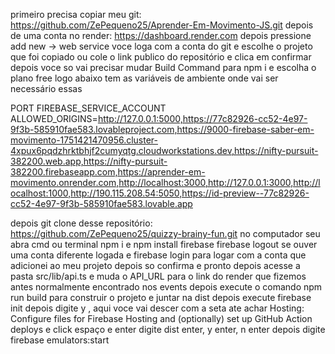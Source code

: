 primeiro precisa copiar meu git: https://github.com/ZePequeno25/Aprender-Em-Movimento-JS.git depois
de uma conta no render: https://dashboard.render.com depois
pressione add new -> web service voce loga com a conta do git e escolhe o projeto que foi copiado ou cole o link publico do repositório e clica em confirmar depois voce so vai precisar mudar Build Command para npm i e escolha o plano free logo abaixo tem as variáveis de ambiente onde vai ser necessário essas


PORT
FIREBASE_SERVICE_ACCOUNT
ALLOWED_ORIGINS=http://127.0.0.1:5000,https://77c82926-cc52-4e97-9f3b-585910fae583.lovableproject.com,https://9000-firebase-saber-em-movimento-1751421470956.cluster-4xpux6pqdzhrktbhjf2cumyqtg.cloudworkstations.dev,https://nifty-pursuit-382200.web.app,https://nifty-pursuit-382200.firebaseapp.com,https://aprender-em-movimento.onrender.com,http://localhost:3000,http://127.0.0.1:3000,http://localhost:1000,http://190.115.208.54:5050,https://id-preview--77c82926-cc52-4e97-9f3b-585910fae583.lovable.app

depois git clone desse repositório: https://github.com/ZePequeno25/quizzy-brainy-fun.git no computador seu abra cmd ou terminal npm i e npm install firebase firebase logout se ouver uma conta diferente logada e firebase login para logar com a conta que adicionei ao meu projeto depois so confirma e pronto depois acesse a pasta src/lib/api.ts e muda o API_URL para o link do render que fizemos antes normalmente encontrado nos events depois execute o comando npm run build  para construir o projeto e juntar na dist depois execute firebase init depois digite y , aqui voce vai descer com a seta ate achar Hosting: Configure files for Firebase Hosting and (optionally) set up GitHub Action deploys e click espaço e enter digite dist enter, y enter, n enter
depois digite firebase emulators:start

